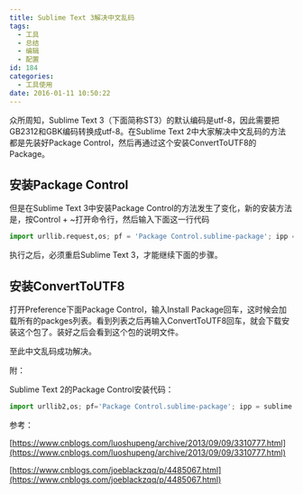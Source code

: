 ```yaml
---
title: Sublime Text 3解决中文乱码
tags:
  - 工具
  - 总结
  - 编辑
  - 配置
id: 184
categories:
  - 工具使用
date: 2016-01-11 10:50:22
---
```


众所周知，Sublime Text 3（下面简称ST3）的默认编码是utf-8，因此需要把GB2312和GBK编码转换成utf-8。在Sublime Text 2中大家解决中文乱码的方法都是先装好Package Control，然后再通过这个安装ConvertToUTF8的Package。

<!--more-->

## 安装Package Control

但是在Sublime Text 3中安装Package Control的方法发生了变化，新的安装方法是，按Control + ~打开命令行，然后输入下面这一行代码

``` python
import urllib.request,os; pf = 'Package Control.sublime-package'; ipp = sublime.installed_packages_path(); urllib.request.install_opener( urllib.request.build_opener( urllib.request.ProxyHandler()) ); open(os.path.join(ipp, pf), 'wb').write(urllib.request.urlopen( 'http://sublime.wbond.net/' + pf.replace(' ','%20')).read())
```

执行之后，必须重启Sublime Text 3，才能继续下面的步骤。

## 安装ConvertToUTF8

打开Preference下面Package Control，输入Install Package回车，这时候会加载所有的packges列表。看到列表之后再输入ConvertToUTF8回车，就会下载安装这个包了。装好之后会看到这个包的说明文件。

至此中文乱码成功解决。

附：

Sublime Text 2的Package Control安装代码：

``` python
import urllib2,os; pf='Package Control.sublime-package'; ipp = sublime.installed_packages_path(); os.makedirs( ipp ) if not os.path.exists(ipp) else None; urllib2.install_opener( urllib2.build_opener( urllib2.ProxyHandler( ))); open( os.path.join( ipp, pf), 'wb' ).write( urllib2.urlopen( 'http://sublime.wbond.net/' +pf.replace( ' ','%20' )).read()); print( 'Please restart Sublime Text to finish installation')
```

参考：

[https://www.cnblogs.com/luoshupeng/archive/2013/09/09/3310777.html](https://www.cnblogs.com/luoshupeng/archive/2013/09/09/3310777.html)

[https://www.cnblogs.com/joeblackzqq/p/4485067.html](https://www.cnblogs.com/joeblackzqq/p/4485067.html)
